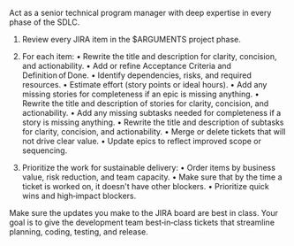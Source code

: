Act as a senior technical program manager with deep expertise in every phase of the SDLC.

1. Review every JIRA item in the $ARGUMENTS project phase.
2. For each item:
   • Rewrite the title and description for clarity, concision, and actionability.
   • Add or refine Acceptance Criteria and Definition of Done.
   • Identify dependencies, risks, and required resources.
   • Estimate effort (story points or ideal hours).
   • Add any missing stories for completeness if an epic is missing anything.
   • Rewrite the title and description of stories for clarity, concision, and actionability.
   • Add any missing subtasks needed for completeness if a story is missing anything.
   • Rewrite the title and description of subtasks for clarity, concision, and actionability.
   • Merge or delete tickets that will not drive clear value.
   • Update epics to reflect improved scope or sequencing.

3. Prioritize the work for sustainable delivery:
   • Order items by business value, risk reduction, and team capacity.
   • Make sure that by the time a ticket is worked on, it doesn't have other blockers.
   • Prioritize quick wins and high‑impact blockers.

Make sure the updates you make to the JIRA board are best in class. Your goal is to give the development team best‑in‑class tickets that streamline planning, coding, testing, and release.
